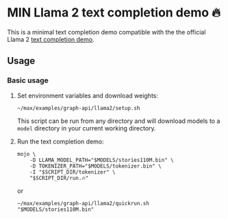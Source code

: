 # MIN Llama 2 text completion demo 🔥

This is a minimal text completion demo compatible with the the official Llama 2
[text completion demo](https://github.com/facebookresearch/llama/blob/ef351e9cd9496c579bf9f2bb036ef11bdc5ca3d2/example_text_completion.py).

## Usage

### Basic usage

1. Set environment variables and download weights:

   ```shell
   ~/max/examples/graph-api/llama2/setup.sh
   ```

   This script can be run from any directory and will download models to
   a `model` directory in your current working directory.

2. Run the text completion demo:

   ```shell
   mojo \
       -D LLAMA_MODEL_PATH="$MODELS/stories110M.bin" \
       -D TOKENIZER_PATH="$MODELS/tokenizer.bin" \
       -I "$SCRIPT_DIR/tokenizer" \
       "$SCRIPT_DIR/run.🔥"
   ```

   or

   ```shell
   ~/max/examples/graph-api/llama2/quickrun.sh "$MODELS/stories110M.bin"
   ```
